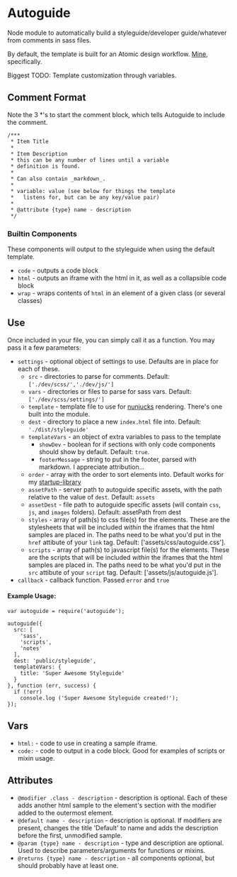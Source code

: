 # Autoguide

Node module to automatically build a styleguide/developer guide/whatever from comments in sass files.

By default, the template is built for an Atomic design workflow. [Mine](https://github.com/jhereg00/startup-library), specifically.

Biggest TODO: Template customization through variables.

## Comment Format

Note the 3 \*'s to start the comment block, which tells Autoguide to include the comment.

```
/***
 * Item Title
 *
 * Item Description
 * this can be any number of lines until a variable
 * definition is found.
 *
 * Can also contain _markdown_.
 *
 * variable: value (see below for things the template
 *   listens for, but can be any key/value pair)
 *
 * @attribute {type} name - description
 */
```

### Builtin Components

These components will output to the styleguide when using the default template.

* `code` - outputs a code block
* `html` - outputs an iframe with the html in it, as well as a collapsible code block
* `wrap` - wraps contents of `html` in an element of a given class (or several classes)

## Use

Once included in your file, you can simply call it as a function. You may pass it a few parameters:

* `settings` - optional object of settings to use. Defaults are in place for each of these.
  * `src` - directories to parse for comments. Default: `['./dev/scss/','./dev/js/']`
  * `vars` - directories or files to parse for sass vars. Default: `['./dev/scss/settings/']`
  * `template` - template file to use for [nunjucks](http://mozilla.github.io/nunjucks) rendering. There's one built into the module.
  * `dest` - directory to place a new `index.html` file into. Default: `'./dist/styleguide'`
  * `templateVars` - an object of extra variables to pass to the template
    * `showDev` - boolean for if sections with only code components should show by default. Default: `true`.
    * `footerMessage` - string to put in the footer, parsed with markdown. I appreciate attribution...
  * `order` - array with the order to sort elements into. Default works for my [startup-library](https://github.com/jhereg00/startup-library)
  * `assetPath` - server path to autoguide specific assets, with the path relative to the value of `dest`. Default: `assets`
  * `assetDest` - file path to autoguide specific assets (will contain `css`, `js`, and `images` folders). Default: assetPath from dest
  * `styles` - array of path(s) to css file(s) for the elements. These are the stylesheets that will be included _within_ the iframes that the html samples are placed in.  The paths need to be what you'd put in the `href` attibute of your `link` tag. Default: ['assets/css/autoguide.css'].
  * `scripts` - array of path(s) to javascript file(s) for the elements. These are the scripts that will be included _within_ the iframes that the html samples are placed in.  The paths need to be what you'd put in the `src` attibute of your `script` tag. Default: ['assets/js/autoguide.js'].
* `callback` - callback function. Passed `error` and `true`

#### Example Usage:

```
var autoguide = require('autoguide');

autoguide({
  src: [
    'sass',
    'scripts',
    'notes'
  ],
  dest: 'public/styleguide',
  templateVars: {
    title: 'Super Awesome Styleguide'
  }
}, function (err, success) {
  if (!err)
    console.log ('Super Awesome Styleguide created!');
});
```

## Vars

* `html:` - code to use in creating a sample iframe.
* `code:` - code to output in a code block. Good for examples of scripts or mixin usage.

## Attributes

* `@modifier .class - description` - description is optional. Each of these adds another html sample to the element's section with the modifier added to the outermost element.
* `@default name - description` - description is optional. If modifiers are present, changes the title 'Default' to name and adds the description before the first, unmodified sample.
* `@param {type} name - description` - type and description are optional. Used to describe parameters/arguments for functions or mixins.
* `@returns {type} name - description` - all components optional, but should probably have at least one.
